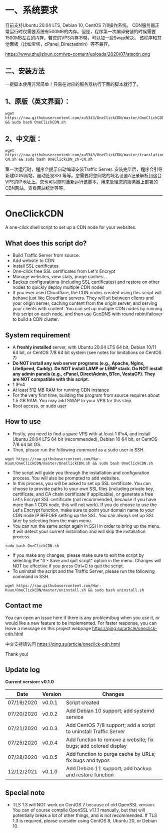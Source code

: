 # 一、系统要求
目前支持Ubuntu 20.04 LTS, Debian 10, CentOS 7/8操作系统。
CDN服务器正常运行时仅需要系统有500MB的内存。但是，程序第一次编译安装的时候需要1500MB左右的内存。若您的VPS内存不够，可以加一些Swap解决。
该程序和其他面板（比如宝塔，cPanel, Directadmin）等不兼容。

https://www.zhujizixun.com/wp-content/uploads/2020/07/atscdn.png

## 二、安装方法
一键脚本使用非常简单！只需在对应的服务器执行下面的脚本就行了。

## 1、原版（英文界面）：
```
wget https://raw.githubusercontent.com/xu5343/OneClickCDN/master/OneClickCDN.sh && sudo bash OneClickCDN.sh
```
## 2、中文版：
```
wget https://raw.githubusercontent.com/xu5343/OneClickCDN/master/translation/translated_scripts/OneClickCDN_zh-CN.sh && sudo bash OneClickCDN_zh-CN.sh
```
第一次运行时，程序会提示自动编译安装Traffic Server.  安装完毕后，程序会引导新建CDN网站，自动签发SSL等等。您需要将您网站的域名设置A记录解析到这台VPS的IP地址上。您也可以随时重新运行该脚本，用来管理您的服务器上部署的CDN网站，查看网站统计等等。

---
# OneClickCDN
A one-click shell script to set up a CDN node for your websites.

## What does this script do?
* Build Traffic Server from source.
* Add website to CDN
* Install SSL certificates
* One-click free SSL certificates from Let's Encrypt
* Manage websites, view stats, purge caches...
* Backup configurations (including SSL certificates) and restore on other nodes to quickly deploy multiple CDN nodes
* If you ever used Cloudflare, the CDN nodes created using this script will behave just like Cloudflare servers.  They will sit between clients and your origin server, caching content from the origin server, and serving your clients with content.  You can set up multiple CDN nodes by running this script on each node, and then use GeoDNS with round robin/failover to build a CDN cluster.

## System requirement
* A __freshly installed__ server, with Ubuntu 20.04 LTS 64 bit, Debian 10/11 64 bit, or CentOS 7/8 64 bit system (see notes for limitations on CentOS 7)
* __Do NOT install any web server programs (e.g., Apache, Nginx, LiteSpeed, Caddy).  Do NOT install LAMP or LEMP stack.  Do NOT install any admin panels (e.g., cPanel, DirectAdmin, BTcn, VestaCP).  They are NOT compatible with this script.__
* 1 IPv4
* At least 512 MB RAM for running CDN instance
* For the very first time, building the program from source requires about 1.5 GB RAM.  You may add SWAP to your VPS for this step.
* Root access, or sudo user

## How to use
* Firstly, you need to find a spare VPS with at least 1 IPv4, and install Ubuntu 20.04 LTS 64 bit (recommended), Debian 10 64 bit, or CentOS 7/8 64 bit OS.
* Then, please run the following command as a sudo user in SSH.
```
wget https://raw.githubusercontent.com/Har-Kuun/OneClickCDN/master/OneClickCDN.sh && sudo bash OneClickCDN.sh
```
* The script will guide you through the installation and configuration process.  You will also be prompted to add websites.
* In this process, you will be asked to set up SSL certificate.  You can choose to provide paths to your own SSL files (including private key, certificate, and CA chain certificate if applicable), or generate a free Let's Encrypt SSL certificate (not recommended, because if you have more than 1 CDN node, this will not work).  If you do choose to use the Let's Encrypt function, make sure to point your domain name to your CDN node IP BEFORE setting up the SSL.  You can always set up SSL later by selecting from the main menu.
* You can run the same script again in SSH in order to bring up the menu.  It will detect your current installation and will skip the installation process.
```
sudo bash OneClickCDN.sh
```
* If you make any changes, please make sure to exit the script by selecting the "0 - Save and quit script" option in the menu.  Changes will NOT be effective if you press Ctrl+C to quit the script.
* To uninstall the script and the Traffic Server, please run the following command in SSH.
```
wget https://raw.githubusercontent.com/Har-Kuun/OneClickCDN/master/uninstall.sh && sudo bash uninstall.sh
```


## Contact me
You can open an issue here if there is any problem/bug when you use it, or would like a new feature to be implemented.
For faster response, you can leave a message on this project webpage https://qing.su/article/oneclick-cdn.html

中文支持请访问 https://qing.su/article/oneclick-cdn.html

Thank you!

## Update log
 __Current version: v0.1.0__

|Date|Version|Changes|
|---|---|---|
|07/19/2020|v0.0.1|Script created|
|07/20/2020|v0.0.2|Add Debian 10 support; add systemd service|
|07/21/2020|v0.0.3|Add CentOS 7/8 support; add a script to uninstall Traffic Server|
|07/25/2020|v0.0.4|Add function to remove a website; fix bugs; add colored display|
|07/28/2020|v0.0.5|Add function to purge cache by URLs; fix bugs and typos|
|12/12/2021|v0.1.0|Add Debian 11 support; add backup and restore function|

## Special note
* TLS 1.3 will NOT work on CentOS 7 because of old OpenSSL version.  You can of course compile OpenSSL v1.1.1 manually, but that will potentially break a lot of other things, and is not recommended.  If TLS 1.3 is required, please consider using CentOS 8, Ubuntu 20, or Debian 10. 
